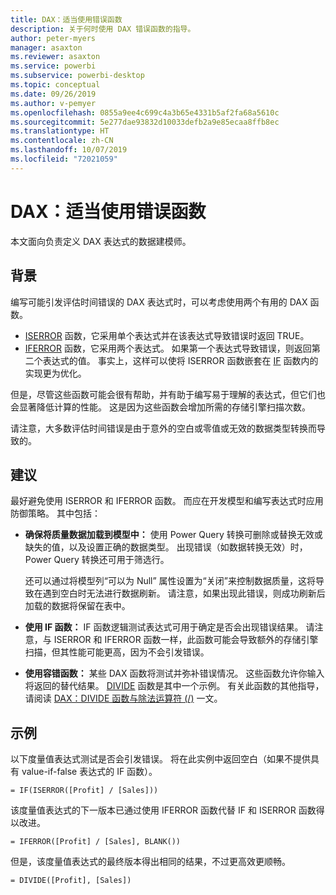 ```yaml
---
title: DAX：适当使用错误函数
description: 关于何时使用 DAX 错误函数的指导。
author: peter-myers
manager: asaxton
ms.reviewer: asaxton
ms.service: powerbi
ms.subservice: powerbi-desktop
ms.topic: conceptual
ms.date: 09/26/2019
ms.author: v-pemyer
ms.openlocfilehash: 0855a9ee4c699c4a3b65e4331b5af2fa68a5610c
ms.sourcegitcommit: 5e277dae93832d10033defb2a9e85ecaa8ffb8ec
ms.translationtype: HT
ms.contentlocale: zh-CN
ms.lasthandoff: 10/07/2019
ms.locfileid: "72021059"
---
```

# <a name="dax-appropriate-use-of-error-functions"></a>DAX：适当使用错误函数

本文面向负责定义 DAX 表达式的数据建模师。

## <a name="background"></a>背景

编写可能引发评估时间错误的 DAX 表达式时，可以考虑使用两个有用的 DAX 函数。

- [ISERROR](/dax/iserror-function-dax) 函数，它采用单个表达式并在该表达式导致错误时返回 TRUE。
- [IFERROR](/dax/iferror-function-dax) 函数，它采用两个表达式。 如果第一个表达式导致错误，则返回第二个表达式的值。 事实上，这样可以使将 ISERROR 函数嵌套在 [IF](/dax/if-function-dax) 函数内的实现更为优化。

但是，尽管这些函数可能会很有帮助，并有助于编写易于理解的表达式，但它们也会显著降低计算的性能。 这是因为这些函数会增加所需的存储引擎扫描次数。

请注意，大多数评估时间错误是由于意外的空白或零值或无效的数据类型转换而导致的。

## <a name="recommendations"></a>建议

最好避免使用 ISERROR 和 IFERROR 函数。 而应在开发模型和编写表达式时应用防御策略。 其中包括：

- **确保将质量数据加载到模型中：** 使用 Power Query 转换可删除或替换无效或缺失的值，以及设置正确的数据类型。 出现错误（如数据转换无效）时，Power Query 转换还可用于筛选行。

    还可以通过将模型列“可以为 Null”  属性设置为“关闭”来控制数据质量，这将导致在遇到空白时无法进行数据刷新。 请注意，如果出现此错误，则成功刷新后加载的数据将保留在表中。
- **使用 IF 函数：** IF 函数逻辑测试表达式可用于确定是否会出现错误结果。 请注意，与 ISERROR 和 IFERROR 函数一样，此函数可能会导致额外的存储引擎扫描，但其性能可能更高，因为不会引发错误。
- **使用容错函数：** 某些 DAX 函数将测试并弥补错误情况。 这些函数允许你输入将返回的替代结果。 [DIVIDE](/dax/divide-function-dax) 函数是其中一个示例。 有关此函数的其他指导，请阅读 [DAX：DIVIDE 函数与除法运算符 (/)](dax-divide-function-operator.md) 一文。

## <a name="example"></a>示例

以下度量值表达式测试是否会引发错误。 将在此实例中返回空白（如果不提供具有 value-if-false 表达式的 IF 函数）。
```dax
= IF(ISERROR([Profit] / [Sales]))
```
该度量值表达式的下一版本已通过使用 IFERROR 函数代替 IF 和 ISERROR 函数得以改进。
```dax
= IFERROR([Profit] / [Sales], BLANK())
```
但是，该度量值表达式的最终版本得出相同的结果，不过更高效更顺畅。
```dax
= DIVIDE([Profit], [Sales])
```